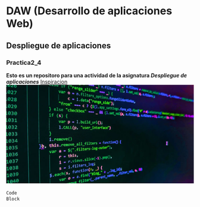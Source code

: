 # DAW (Desarrollo de aplicaciones Web)
## Despliegue de aplicaciones
### Practica2_4
**Esto es un repositoro para una actividad de la asignatura _Despliegue de aplicaciones_**
[Inspiracion](https://youtu.be/dQw4w9WgXcQ?si=8bIFthsgob87rKHV)
![alt text](image.png)
```
Code 
Block
